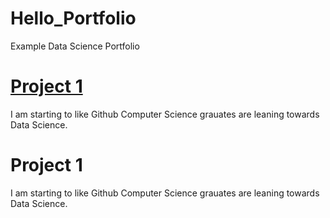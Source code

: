 # Hello_Portfolio
Example Data Science Portfolio

# [Project 1](https://github.com/Ghostbuster-AZ/Hello_Portfolio)
I am starting to like Github
Computer Science grauates are leaning towards Data Science. 

# Project 1 
I am starting to like Github
Computer Science grauates are leaning towards Data Science. 
